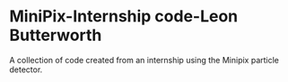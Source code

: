 # MiniPix-Internship code-Leon Butterworth
A collection of code created from an internship using the Minipix particle detector.
